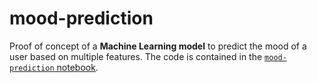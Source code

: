 # mood-prediction
Proof of concept of a **Machine Learning model** to predict the mood of a user based on multiple features.
The code is contained in the [`mood-prediction` notebook](https://github.com/hugolgst/mood-prediction/blob/master/mood-prediction.ipynb).